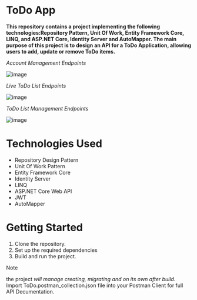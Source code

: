 # **ToDo App**

**This repository contains a project implementing the following technologies:Repository Pattern, Unit Of Work, Entity Framework Core, LINQ, and ASP.NET Core, Identity Server and AutoMapper. The main purpose of this project is to design an API for a ToDo Application, allowing users to add, update or remove ToDo items.**

*Account Management Endpoints*

![image](https://github.com/IslamAnnjjar/ToDoApp/assets/105406489/fc67199d-a9c2-4715-921b-d0c8311d4b06)

*Live ToDo List Endpoints*

![image](https://github.com/IslamAnnjjar/ToDoApp/assets/105406489/989073e7-6359-4821-a4d3-063c08ba0da8)

*ToDo List Management Endpoints*

![image](https://github.com/IslamAnnjjar/ToDoApp/assets/105406489/a0717e16-d62e-4ff1-bf1d-c41e5b6c5f19)

# Technologies Used
* Repository Design Pattern
* Unit Of Work Pattern
* Entity Framework Core
* Identity Server
* LINQ
* ASP.NET Core Web API
* JWT
* AutoMapper

# Getting Started
1. Clone the repository.
1. Set up the required dependencies
1. Build and run the project.

> [!NOTE]
   > the project *will manage creating, migrating and on its own after build.*
   > Import ToDo.postman_collection.json file into your Postman Client for full API Decumentation. 

